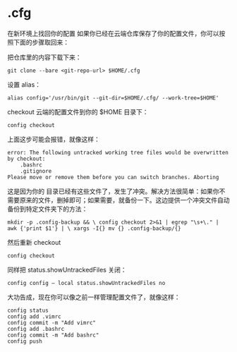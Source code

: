 # .cfg

在新环境上找回你的配置
如果你已经在云端仓库保存了你的配置文件，你可以按照下面的步骤取回来：


把仓库里的内容下载下来：

```
git clone --bare <git-repo-url> $HOME/.cfg
```

设置 alias：

```
alias config='/usr/bin/git --git-dir=$HOME/.cfg/ --work-tree=$HOME'
```

checkout 云端的配置文件到你的 $HOME 目录下：

```
config checkout
```

上面这步可能会报错，就像这样：

```
error: The following untracked working tree files would be overwritten by checkout:    
    .bashrc     
    .gitignore 
Please move or remove them before you can switch branches. Aborting
```

这是因为你的 目录已经有这些文件了，发生了冲突。解决方法很简单：如果你不需要原来的文件，删掉即可；如果需要，就备份一下。这边提供一个冲突文件自动备份到特定文件夹下的方法：

```
mkdir -p .config-backup && \ config checkout 2>&1 | egrep "\s+\." | awk {'print $1'} | \ xargs -I{} mv {} .config-backup/{}
```

然后重新 checkout

```
config checkout
```

同样把 status.showUntrackedFiles 关闭：

```
config config — local status.showUntrackedFiles no
```

大功告成，现在你可以像之前一样管理配置文件了，就像这样：

```
config status 
config add .vimrc 
config commit -m "Add vimrc" 
config add .bashrc 
config commit -m "Add bashrc" 
config push
```

